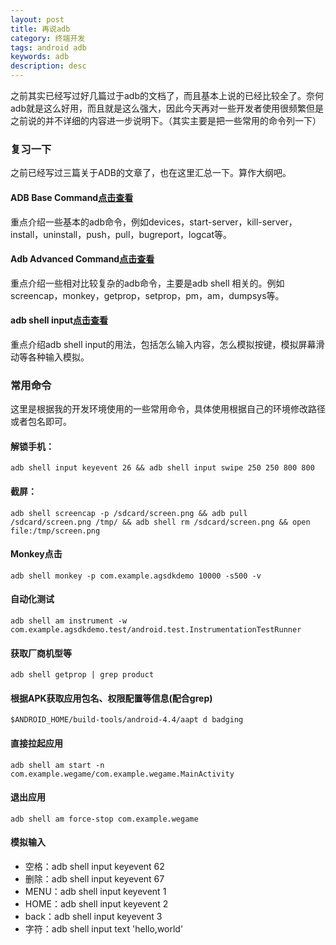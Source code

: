 ```yaml
---
layout: post
title: 再说adb
category: 终端开发
tags: android adb
keywords: adb
description: desc
---
```


之前其实已经写过好几篇过于adb的文档了，而且基本上说的已经比较全了。奈何adb就是这么好用，而且就是这么强大，因此今天再对一些开发者使用很频繁但是之前说的并不详细的内容进一步说明下。（其实主要是把一些常用的命令列一下）

### 复习一下

之前已经写过三篇关于ADB的文章了，也在这里汇总一下。算作大纲吧。

#### ADB Base Command[点击查看](http://blog.bihe0832.com/adb-base.html)

重点介绍一些基本的adb命令，例如devices，start-server，kill-server，install，uninstall，push，pull，bugreport，logcat等。

#### Adb Advanced Command[点击查看](http://blog.bihe0832.com/adb-advanced.html)

重点介绍一些相对比较复杂的adb命令，主要是adb shell 相关的。例如screencap，monkey，getprop，setprop，pm，am，dumpsys等。

#### adb shell input[点击查看](http://blog.bihe0832.com/adb-shell-input.html)

重点介绍adb shell input的用法，包括怎么输入内容，怎么模拟按键，模拟屏幕滑动等各种输入模拟。

### 常用命令

这里是根据我的开发环境使用的一些常用命令，具体使用根据自己的环境修改路径或者包名即可。

#### 解锁手机：
	
	adb shell input keyevent 26 && adb shell input swipe 250 250 800 800
	
#### 截屏：

	adb shell screencap -p /sdcard/screen.png && adb pull /sdcard/screen.png /tmp/ && adb shell rm /sdcard/screen.png && open file:/tmp/screen.png
	
#### Monkey点击

	adb shell monkey -p com.example.agsdkdemo 10000 -s500 -v
	
#### 自动化测试

	adb shell am instrument -w com.example.agsdkdemo.test/android.test.InstrumentationTestRunner
	
#### 获取厂商机型等

	adb shell getprop | grep product
	
#### 根据APK获取应用包名、权限配置等信息(配合grep)
	
	$ANDROID_HOME/build-tools/android-4.4/aapt d badging
	
#### 直接拉起应用
	
	adb shell am start -n com.example.wegame/com.example.wegame.MainActivity

#### 退出应用

	adb shell am force-stop com.example.wegame
		
#### 模拟输入

- 空格：adb shell input keyevent 62
- 删除：adb shell input keyevent 67
- MENU：adb shell input keyevent 1
- HOME：adb shell input keyevent 2
- back：adb shell input keyevent 3
- 字符：adb shell input text 'hello,world'
